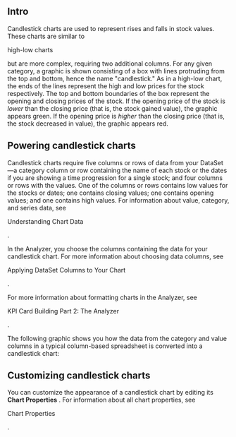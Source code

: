 

Intro
-------

Candlestick charts are used to represent rises and falls in stock values. These charts are similar to

high-low charts

but are more complex, requiring two additional columns. For any given category, a graphic is shown consisting of a box with lines protruding from the top and bottom, hence the name "candlestick." As in a high-low chart, the ends of the lines represent the high and low prices for the stock respectively. The top and bottom boundaries of the box represent the opening and closing prices of the stock. If the opening price of the stock is
 *lower*
 than the closing price (that is, the stock gained value), the graphic appears green. If the opening price is
 *higher*
 than the closing price (that is, the stock decreased in value), the graphic appears red.


 Powering candlestick charts
-----------------------------

Candlestick charts require five columns or rows of data from your DataSet—a category column or row containing the name of each stock or the dates if you are showing a time progression for a single stock; and four columns or rows with the values. One of the columns or rows contains low values for the stocks or dates; one contains closing values; one contains opening values; and one contains high values. For information about value, category, and series data, see

Understanding Chart Data

.


 In the Analyzer, you choose the columns containing the data for your candlestick chart. For more information about choosing data columns, see

Applying DataSet Columns to Your Chart

.


 For more information about formatting charts in the Analyzer, see

KPI Card Building Part 2: The Analyzer

.


 The following graphic shows you how the data from the category and value columns in a typical column-based spreadsheet is converted into a candlestick chart:

Customizing candlestick charts
--------------------------------

You can customize the appearance of a candlestick chart by editing its
 **Chart Properties**
 . For information about all chart properties, see

Chart Properties

.

